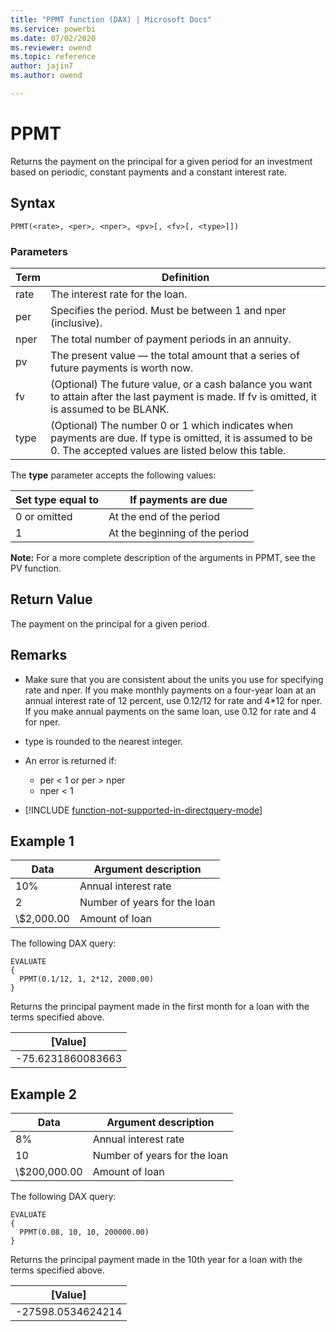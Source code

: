 ```yaml
---
title: "PPMT function (DAX) | Microsoft Docs"
ms.service: powerbi
ms.date: 07/02/2020
ms.reviewer: owend
ms.topic: reference
author: jajin7
ms.author: owend

---
```


# PPMT

Returns the payment on the principal for a given period for an investment based on periodic, constant payments and a constant interest rate.

## Syntax

```dax
PPMT(<rate>, <per>, <nper>, <pv>[, <fv>[, <type>]])
```

### Parameters

|Term|Definition|  
|--------|--------------|  
|rate|The interest rate for the loan.|
|per|Specifies the period. Must be between 1 and nper (inclusive).|
|nper|The total number of payment periods in an annuity.|
|pv|The present value — the total amount that a series of future payments is worth now.|
|fv|(Optional) The future value, or a cash balance you want to attain after the last payment is made. If fv is omitted, it is assumed to be BLANK.|
|type|(Optional) The number 0 or 1 which indicates when payments are due. If type is omitted, it is assumed to be 0. The accepted values are listed below this table.|

The **type** parameter accepts the following values:

| **Set type equal to** | **If payments are due**        |
| --------------------- | ------------------------------ |
| 0 or omitted          | At the end of the period       |
| 1                     | At the beginning of the period |

**Note:** For a more complete description of the arguments in PPMT, see the PV function.

## Return Value

The payment on the principal for a given period.

## Remarks

- Make sure that you are consistent about the units you use for specifying rate and nper. If you make monthly payments on a four-year loan at an annual interest rate of 12 percent, use 0.12/12 for rate and 4*12 for nper. If you make annual payments on the same loan, use 0.12 for rate and 4 for nper.

- type is rounded to the nearest integer.

- An error is returned if:
  - per < 1 or per > nper
  - nper < 1

- [!INCLUDE [function-not-supported-in-directquery-mode](includes/function-not-supported-in-directquery-mode.md)]

## Example 1

| **Data**  | **Argument description**     |
| --------- | ---------------------------- |
| 10%       | Annual interest rate         |
| 2         | Number of years for the loan |
| \\$2,000.00 | Amount of loan               |

The following DAX query:

```dax
EVALUATE
{
  PPMT(0.1/12, 1, 2*12, 2000.00)
}
```

Returns the principal payment made in the first month for a loan with the terms specified above.

| **[Value]**      |
| ------------------ |
| -75.6231860083663 |

## Example 2

| **Data**    | **Argument description**     |
| ----------- | ---------------------------- |
| 8%          | Annual interest rate         |
| 10          | Number of years for the loan |
| \\$200,000.00 | Amount of loan               |

The following DAX query:

```dax
EVALUATE
{
  PPMT(0.08, 10, 10, 200000.00)
}
```

Returns the principal payment made in the 10th year for a loan with the terms specified above.

| **[Value]**      |
| ------------------ |
| -27598.0534624214 |
